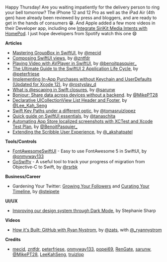 Happy Thursday! Are you waiting impatiently for the delivery person to ring your bell tomorrow? The iPhone 12 and 12 Pro as well as the iPad Air (4th gen) have already been reviewed by press and bloggers, and are ready to get in the hands of consumers 😁. And Apple added a few more videos in their Developer app, including one [Integrate SiriKit Media Intents with HomePod](https://developer.apple.com/videos/play/tech-talks/10854/). I just hope developers from Spotify watch this one 😄

**Articles**

* [Mastering GroupBox in SwiftUI](https://swiftwithmajid.com/2020/10/15/mastering-groupbox-in-swiftui/), by [@mecid](https://twitter.com/mecid)
* [Composing SwiftUI views](https://fivestars.blog/swiftui/design-system-composing-views.html), by [@zntfdr](https://twitter.com/zntfdr)
* [Playing Video with AVPlayer in SwiftUI](https://benoitpasquier.com/playing-video-avplayer-swiftui/), by [@benoitpasquier_](https://twitter.com/benoitpasquier_)
* [The Ultimate Guide to the SwiftUI 2 Application Life Cycle](https://peterfriese.dev/ultimate-guide-to-swiftui2-application-lifecycle/), by [@peterfriese](https://twitter.com/peterfriese)
* [Implementing In-App Purchases without Keychain and UserDefaults (Updated for Xcode 12)](https://medium.com/@rdovhaliuk/implementing-in-app-purchases-without-keychain-and-userdefaults-52a43c0f76e8), by [@rostyslav_d](https://twitter.com/rostyslav_d)
* [What is @escaping in Swift closures](https://sarunw.com/posts/what-is-escaping-in-swift-closures/), by [@sarunw](https://twitter.com/sarunw)
* [Bonjour: Share data across devices without a backend](https://medium.com/@mpesate/bonjour-share-data-across-devices-without-a-backend-36faee520e14?source=friends_link&sk=be6cb221d6f17d53699b4955edabee86). by [@MikePT28](https://twitter.com/mikept28)
* [Declarative UICollectionView List Header and Footer](https://swiftsenpai.com/development/declarative-list-header-footer/), by [@Lee_Kah_Seng](https://twitter.com/Lee_Kah_Seng)
* [Swift Key Paths under a different optic](https://www.47deg.com/blog/keypaths-optics/), by [@tomasruizlopez](https://twitter.com/tomasruizlopez)
* [Quick guide on SwiftUI essentials](https://tanaschita.com/posts/20201017-quick-guide-on-swiftui-essentials/), by [@tanaschita](https://twitter.com/tanaschita)
* [Automating App Store localized screenshots with XCTest and Xcode Test Plan](https://benoitpasquier.com/automating-appstore-localized-screenshot-xctest/), by [@BenoitPasquier_](https://twitter.com/BenoitPasquier_)
* [Extending the Scribble User Experience](https://pspdfkit.com/blog/2020/extending-the-scribble-user-experience/), by [@_akshatpatel](https://twitter.com/_akshatpatel)


**Tools/Controls**

* [FontAwesomeSwiftUI](https://github.com/onmyway133/FontAwesomeSwiftUI) - Easy to use FontAwesome 5 in SwiftUI, by [@onmyway133](https://twitter.com/onmyway133)
* [GoSwifty](https://github.com/rsrbk/GoSwifty) - A useful tool to track your progress of migration from Objective-C to Swift, by [@rsrbk](https://twitter.com/rsrbk123)

**Business/Career**

* Gardening Your Twitter: [Growing Your Followers](https://steipete.com/posts/growing-your-twitter-followers/) and [Curating Your Timeline](https://steipete.com/posts/curating-your-twitter-timeline/), by [@steipete](https://twitter.com/steipete)

**UI/UX**

* [Improving our design system through Dark Mode](https://codeascraft.com/2020/10/21/improving-our-design-system-through-dark-mode/), by Stephanie Sharp

**Videos**

* [How it's Built: GitHub with Ryan Nystrom](https://www.youtube.com/watch?v=nBsa5N1LZPk), by [@zats](https://twitter.com/zats), with [@_ryannystrom](https://twitter.com/_ryannystrom)

**Credits**

* [mecid](https://github.com/mecid), [zntfdr](https://github.com/zntfdr), [peterfriese](https://github.com/peterfriese), [onmyway133](https://github.com/onmyway133), [popei69](https://github.com/popei69), [RenGate](https://github.com/rengate), [sarunw](https://github.com/sarunw), [@MikePT28](https://github.com/MikePT28), [LeeKahSeng](https://github.com/LeeKahSeng), [truizlop](https://github.com/truizlop)

